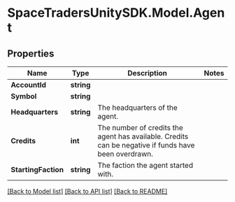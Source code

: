 # SpaceTradersUnitySDK.Model.Agent

## Properties

Name | Type | Description | Notes
------------ | ------------- | ------------- | -------------
**AccountId** | **string** |  | 
**Symbol** | **string** |  | 
**Headquarters** | **string** | The headquarters of the agent. | 
**Credits** | **int** | The number of credits the agent has available. Credits can be negative if funds have been overdrawn. | 
**StartingFaction** | **string** | The faction the agent started with. | 

[[Back to Model list]](../README.md#documentation-for-models) [[Back to API list]](../README.md#documentation-for-api-endpoints) [[Back to README]](../README.md)

